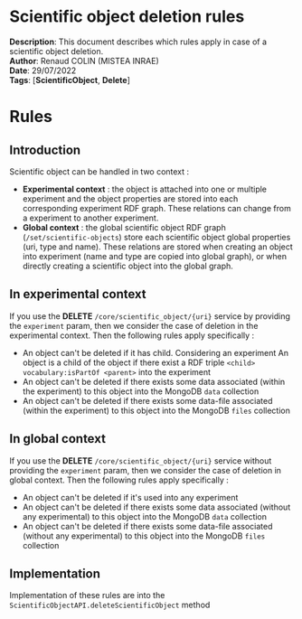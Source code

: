 Scientific object deletion rules
===================================
**Description**: This document describes which rules apply in case of a scientific object deletion. <br>
**Author**: Renaud COLIN (MISTEA INRAE) <br>
**Date**: 29/07/2022 <br>
**Tags**: [**ScientificObject**, **Delete**]

# Rules
## Introduction

Scientific object can be handled in two context : 
- **Experimental context** : the object is attached into one or multiple experiment and the object properties are stored 
into each corresponding experiment RDF graph. These relations can change from a experiment to another experiment.
- **Global context** : the global scientific object RDF graph (`/set/scientific-objects`) store each scientific object global properties (uri, type and name). 
These relations are stored when creating an object into experiment (name and type are copied into global graph), or when directly creating
a scientific object into the global graph.

## In experimental context

If you use the **DELETE** `/core/scientific_object/{uri}` service by providing the `experiment` param, then we consider
the case of deletion in the experimental context. Then the following rules apply specifically :

- An object can't be deleted if it has child. Considering an experiment <xp> An object <child> is a child of the object <parent> if there exist 
a RDF triple `<child> vocabulary:isPartOf <parent>` into the experiment <xp>
- An object can't be deleted if there exists some data associated (within the experiment) to this object into the MongoDB `data` collection
- An object can't be deleted if there exists some data-file associated (within the experiment) to this object into the MongoDB `files` collection

## In global context

If you use the **DELETE** `/core/scientific_object/{uri}` service without providing the `experiment` param, then we consider
the case of deletion in global context. Then the following rules apply specifically : 

- An object can't be deleted if it's used into any experiment
- An object can't be deleted if there exists some data associated (without any experimental) to this object into the MongoDB `data` collection
- An object can't be deleted if there exists some data-file associated (without any experimental) to this object into the MongoDB `files` collection

## Implementation

Implementation of these rules are into the `ScientificObjectAPI.deleteScientificObject` method